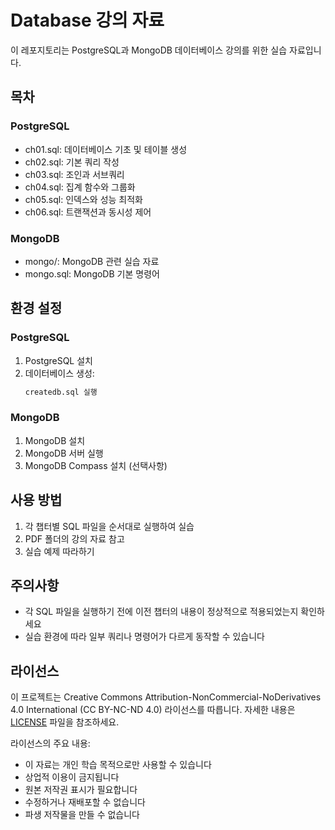 # Database 강의 자료

이 레포지토리는 PostgreSQL과 MongoDB 데이터베이스 강의를 위한 실습 자료입니다.

## 목차

### PostgreSQL
- ch01.sql: 데이터베이스 기초 및 테이블 생성
- ch02.sql: 기본 쿼리 작성
- ch03.sql: 조인과 서브쿼리
- ch04.sql: 집계 함수와 그룹화
- ch05.sql: 인덱스와 성능 최적화
- ch06.sql: 트랜잭션과 동시성 제어

### MongoDB
- mongo/: MongoDB 관련 실습 자료
- mongo.sql: MongoDB 기본 명령어

## 환경 설정

### PostgreSQL
1. PostgreSQL 설치
2. 데이터베이스 생성:
   ```sql
   createdb.sql 실행
   ```

### MongoDB
1. MongoDB 설치
2. MongoDB 서버 실행
3. MongoDB Compass 설치 (선택사항)

## 사용 방법

1. 각 챕터별 SQL 파일을 순서대로 실행하여 실습
2. PDF 폴더의 강의 자료 참고
3. 실습 예제 따라하기

## 주의사항
- 각 SQL 파일을 실행하기 전에 이전 챕터의 내용이 정상적으로 적용되었는지 확인하세요
- 실습 환경에 따라 일부 쿼리나 명령어가 다르게 동작할 수 있습니다

## 라이선스

이 프로젝트는 Creative Commons Attribution-NonCommercial-NoDerivatives 4.0 International (CC BY-NC-ND 4.0) 라이선스를 따릅니다. 자세한 내용은 [LICENSE](LICENSE) 파일을 참조하세요.

라이선스의 주요 내용:
- 이 자료는 개인 학습 목적으로만 사용할 수 있습니다
- 상업적 이용이 금지됩니다
- 원본 저작권 표시가 필요합니다
- 수정하거나 재배포할 수 없습니다
- 파생 저작물을 만들 수 없습니다
